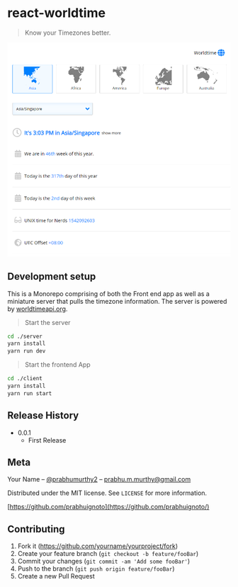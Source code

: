 # react-worldtime

> Know your Timezones better.

![app-front](app-front.png)

## Development setup

This is a Monorepo comprising of both the Front end app as well as a miniature server that pulls the timezone information. The server is powered by [worldtimeapi.org](http://worldtimeapi.org/).

> Start the server

```sh
cd ./server
yarn install
yarn run dev
```

> Start the frontend App

```sh
cd ./client
yarn install
yarn run start
```

## Release History

* 0.0.1
  * First Release

## Meta

Your Name – [@prabhumurthy2](https://twitter.com/prabhumurthy2) – prabhu.m.murthy@gmail.com

Distributed under the MIT license. See ``LICENSE`` for more information.

[https://github.com/prabhuignoto](https://github.com/prabhuignoto/)

## Contributing

1. Fork it (<https://github.com/yourname/yourproject/fork>)
2. Create your feature branch (`git checkout -b feature/fooBar`)
3. Commit your changes (`git commit -am 'Add some fooBar'`)
4. Push to the branch (`git push origin feature/fooBar`)
5. Create a new Pull Request